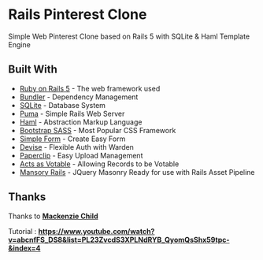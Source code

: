 # Rails Pinterest Clone

Simple Web Pinterest Clone based on Rails 5 with SQLite & Haml Template Engine

## Built With

* [Ruby on Rails 5](rubyonrails.org) - The web framework used
* [Bundler](http://bundler.io/) - Dependency Management
* [SQLite](https://www.sqlite.org/) - Database System
* [Puma](https://rubygems.org/gems/puma) - Simple Rails Web Server
* [Haml](https://rubygems.org/gems/haml) - Abstraction Markup Language
* [Bootstrap SASS](https://rubygems.org/gems/bootstrap-sass) - Most Popular CSS Framework
* [Simple Form](https://rubygems.org/gems/simple_form) - Create Easy Form
* [Devise](https://rubygems.org/gems/devise) - Flexible Auth with Warden
* [Paperclip](https://rubygems.org/gems/paperclip) - Easy Upload Management
* [Acts as Votable](https://rubygems.org/gems/acts_as_votable/versions/0.10.0) - Allowing Records to be Votable
* [Mansory Rails](https://github.com/kristianmandrup/masonry-rails) - JQuery Masonry Ready for use with Rails Asset Pipeline

## Thanks
Thanks to **[Mackenzie Child](https://github.com/mackenziechild/)**

Tutorial : **https://www.youtube.com/watch?v=abcnfFS_DS8&list=PL23ZvcdS3XPLNdRYB_QyomQsShx59tpc-&index=4**
